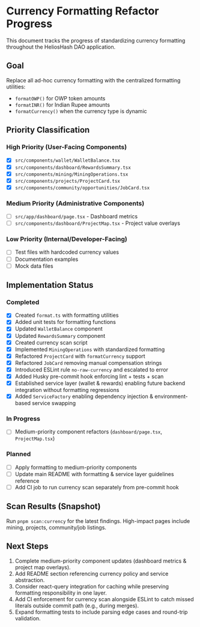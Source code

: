 # Currency Formatting Refactor Progress

This document tracks the progress of standardizing currency formatting throughout the HeliosHash DAO application.

## Goal

Replace all ad-hoc currency formatting with the centralized formatting utilities:

- `formatOWP()` for OWP token amounts
- `formatINR()` for Indian Rupee amounts
- `formatCurrency()` when the currency type is dynamic

## Priority Classification

### High Priority (User-Facing Components)

- [x] `src/components/wallet/WalletBalance.tsx`
- [x] `src/components/dashboard/RewardsSummary.tsx`
- [x] `src/components/mining/MiningOperations.tsx`
- [x] `src/components/projects/ProjectCard.tsx`
- [x] `src/components/community/opportunities/JobCard.tsx`

### Medium Priority (Administrative Components)

- [ ] `src/app/dashboard/page.tsx` - Dashboard metrics
- [ ] `src/components/dashboard/ProjectMap.tsx` - Project value overlays

### Low Priority (Internal/Developer-Facing)

- [ ] Test files with hardcoded currency values
- [ ] Documentation examples
- [ ] Mock data files

## Implementation Status

### Completed

- [x] Created `format.ts` with formatting utilities
- [x] Added unit tests for formatting functions
- [x] Updated `WalletBalance` component
- [x] Updated `RewardsSummary` component
- [x] Created currency scan script
- [x] Implemented `MiningOperations` with standardized formatting
- [x] Refactored `ProjectCard` with `formatCurrency` support
- [x] Refactored `JobCard` removing manual compensation strings
- [x] Introduced ESLint rule `no-raw-currency` and escalated to error
- [x] Added Husky pre-commit hook enforcing lint + tests + scan
- [x] Established service layer (wallet & rewards) enabling future backend integration without formatting regressions
- [x] Added `ServiceFactory` enabling dependency injection & environment-based service swapping

### In Progress

- [ ] Medium-priority component refactors (`dashboard/page.tsx`, `ProjectMap.tsx`)

### Planned

- [ ] Apply formatting to medium-priority components
- [ ] Update main README with formatting & service layer guidelines reference
- [ ] Add CI job to run currency scan separately from pre-commit hook

## Scan Results (Snapshot)

Run `pnpm scan:currency` for the latest findings. High-impact pages include mining, projects, community/job listings.

## Next Steps

1. Complete medium-priority component updates (dashboard metrics & project map overlays).
2. Add README section referencing currency policy and service abstraction.
3. Consider react-query integration for caching while preserving formatting responsibility in one layer.
4. Add CI enforcement for currency scan alongside ESLint to catch missed literals outside commit path (e.g., during merges).
5. Expand formatting tests to include parsing edge cases and round-trip validation.
